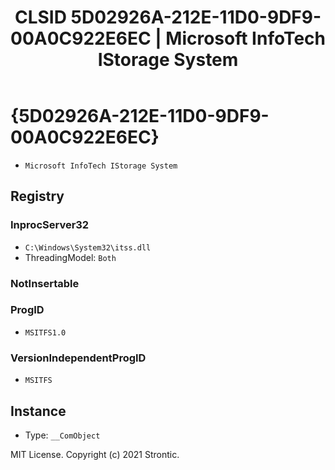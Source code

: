 ﻿---
title: "CLSID 5D02926A-212E-11D0-9DF9-00A0C922E6EC | Microsoft InfoTech IStorage System"
excerpt: What is COM-Object CLSID 5D02926A-212E-11D0-9DF9-00A0C922E6EC?
---

# {5D02926A-212E-11D0-9DF9-00A0C922E6EC}

* `Microsoft InfoTech IStorage System`

## Registry


### InprocServer32

* `C:\Windows\System32\itss.dll`
* ThreadingModel: `Both`

### NotInsertable


### ProgID

* `MSITFS1.0`

### VersionIndependentProgID

* `MSITFS`

## Instance

* Type: `__ComObject`

MIT License. Copyright (c) 2021 Strontic.


